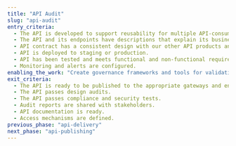 ```yaml
---
title: "API Audit"
slug: "api-audit"
entry_criteria:
  - The API is developed to support reusability for multiple API-consumers.
  - The API and its endpoints have descriptions that explain its business value and features.
  - API contract has a consistent design with our other API products and design guidelines.
  - API is deployed to staging or production.
  - API has been tested and meets functional and non-functional requirements.
  - Monitoring and alerts are configured.
enabling_the_work: "Create governance frameworks and tools for validating API compliance, performance, and security. Monitor that APIs meet the validation criteria."
exit_criteria:
  - The API is ready to be published to the appropriate gateways and environments to support reusability for multiple API consumers.
  - The API passes design audits.
  - The API passes compliance and security tests.
  - Audit reports are shared with stakeholders.
  - API documentation is ready.
  - Access mechanisms are defined.
previous_phase: "api-delivery"
next_phase: "api-publishing"
---
```


